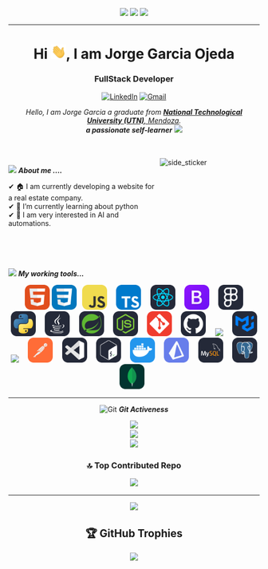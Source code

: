  <p align="center">
<img src="https://img.shields.io/badge/Age-22-blue" />
  
  <img src="https://img.shields.io/badge/Lives-Argentina-success" />
  <img src="https://img.shields.io/badge/Languages-English%20%26%20Spanish-brightgreen" />
</p>
<hr>
<h1 align="center">Hi <img src="https://raw.githubusercontent.com/ABSphreak/ABSphreak/master/gifs/Hi.gif" width="30px">, I am Jorge Garcia Ojeda </h1>
<h3 align="center"> FullStack Developer </h3>
<p align="center">
<a href="https://www.linkedin.com/in/jorge-garcia-ojeda/" target="blank"><img src="https://cdn.jsdelivr.net/gh/devicons/devicon/icons/linkedin/linkedin-original.svg" alt="LinkedIn" width="30"/></a>  
 <a href = "mailto: jor4300@gmail.com"><img src="https://cdn.jsdelivr.net/gh/devicons/devicon/icons/google/google-original.svg" alt="Gmail" width="30" /></a>
</p>
</p>



<p align="center">
  <em>
    Hello, I am Jorge Garcia a graduate from <a href="https://www4.frm.utn.edu.ar/"> <b>National Technological University (UTN)</b>, Mendoza</a>. <br>
    <b>a passionate self-learner</b> <img src="https://github.com/TheDudeThatCode/TheDudeThatCode/blob/master/Assets/Developer.gif" width="30px"> 
  </em> 
  <br>
</p>
<br><br>
<img align="right" width=200px height=200px alt="side_sticker" src="https://media.giphy.com/media/TEnXkcsHrP4YedChhA/giphy.gif" />

<img src="https://media.giphy.com/media/iY8CRBdQXODJSCERIr/giphy.gif" width="30px">&nbsp;***About me ....***


✔ 🏠  I am currently developing a website for a real estate company.<br>
✔ 🐍 I’m currently learning about python<br>
✔ 🧠 I am very interested in AI and automations.<br>
<br><br><br><br>
 

<img src="https://media.giphy.com/media/iY8CRBdQXODJSCERIr/giphy.gif" width="30px">&nbsp;***My working tools...***

<div align = "center">
  <code><img height="50" src="https://github.com/tandpfun/skill-icons/blob/main/icons/HTML.svg"></code>
  <code><img height="50" src="https://github.com/tandpfun/skill-icons/blob/main/icons/CSS.svg"></code>
  <code> <img height="50" src="https://github.com/tandpfun/skill-icons/blob/main/icons/JavaScript.svg"> </code>
  <code> <img height="50" src="https://github.com/tandpfun/skill-icons/blob/main/icons/TypeScript.svg"> </code>
  <code> <img height="50" src="https://github.com/tandpfun/skill-icons/blob/main/icons/React-Dark.svg"> </code>
  <code> <img height="50" src="https://github.com/tandpfun/skill-icons/blob/main/icons/Bootstrap.svg"> </code>
  <code> <img height="50" src="https://github.com/tandpfun/skill-icons/blob/main/icons/Figma-Dark.svg"> </code>
  <code> <img height="50" src="https://github.com/tandpfun/skill-icons/blob/main/icons/Python-Dark.svg"> </code>
  <code> <img height="50" src="https://github.com/tandpfun/skill-icons/blob/main/icons/Java-Dark.svg"> </code>
  <code> <img height="50" src="https://github.com/tandpfun/skill-icons/blob/main/icons/Spring-Dark.svg"> </code>
  <code> <img height="50" src="https://github.com/tandpfun/skill-icons/blob/main/icons/NodeJS-Dark.svg"> </code>
  <code> <img height="50" src="https://github.com/tandpfun/skill-icons/blob/main/icons/Git.svg"> </code>
  <code> <img height="50" src="https://github.com/tandpfun/skill-icons/blob/main/icons/Github-Dark.svg"> </code>
  <code> <img height="50" src="https://github.com/tandpfun/skill-icons/blob/main/icons/Kali-Dark.svg"> </code>
  <code> <img height="50" src="https://github.com/tandpfun/skill-icons/blob/main/icons/MaterialUI-Dark.svg"> </code>
  <code> <img height="50" src="https://github.com/tandpfun/skill-icons/blob/main/icons/Npm-Dark.svg"> </code>
  <code> <img height="50" src="https://github.com/tandpfun/skill-icons/blob/main/icons/Postman.svg"> </code>
  <code> <img height="50" src="https://github.com/tandpfun/skill-icons/blob/main/icons/VSCode-Dark.svg"> </code>
  <code> <img height="50" src="https://github.com/tandpfun/skill-icons/blob/main/icons/Bash-Dark.svg"> </code>
  <code> <img height="50" src="https://github.com/tandpfun/skill-icons/blob/main/icons/Docker.svg"> </code>
  <code> <img height="50" src="https://github.com/tandpfun/skill-icons/blob/main/icons/Prisma.svg"> </code>
  <code> <img height="50" src="https://github.com/tandpfun/skill-icons/blob/main/icons/MySQL-Dark.svg"> </code>
  <code> <img height="50" src="https://github.com/tandpfun/skill-icons/blob/main/icons/PostgreSQL-Dark.svg"> </code>
 <code> <img height = "50" src="https://github.com/tandpfun/skill-icons/blob/main/icons/MongoDB.svg"> </code>
  </div>
  <hr>
  <p align="center">
 <img src="https://media.giphy.com/media/W5eoZHPpUx9sapR0eu/giphy.gif" width="30px" alt="Git"/>&nbsp;<i><b>Git Activeness</b></i></p>
 <div align = "center">
   
![](https://github-readme-stats.vercel.app/api?username=jorgarcia12&theme=dark&hide_border=true&include_all_commits=true&count_private=true)<br/>
![](https://nirzak-streak-stats.vercel.app/?user=jorgarcia12&theme=dark&hide_border=true)<br/>
![](https://github-readme-stats.vercel.app/api/top-langs/?username=jorgarcia12&theme=dark&hide_border=true&include_all_commits=true&count_private=true&layout=compact)
### 🔝 Top Contributed Repo
![](https://github-contributor-stats.vercel.app/api?username=jorgarcia12&limit=5&theme=dark&combine_all_yearly_contributions=true)

---
[![](https://visitcount.itsvg.in/api?id=jorgarcia12&icon=0&color=1)](https://visitcount.itsvg.in)

## 🏆 GitHub Trophies
![](https://github-profile-trophy.vercel.app/?username=jorgarcia12&theme=dark&no-frame=true&no-bg=true&margin-w=4)

 </div>








